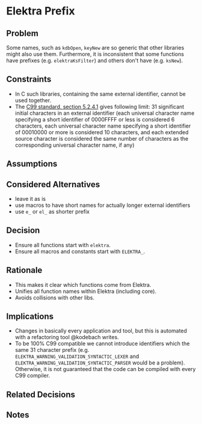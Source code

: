 # Elektra Prefix

## Problem

Some names, such as `kdbOpen`, `keyNew` are so generic that other libraries might also use them.
Furthermore, it is inconsistent that some functions have prefixes (e.g. `elektraKsFilter`) and others don't have (e.g. `ksNew`).

## Constraints

- In C such libraries, containing the same external identifier, cannot be used together.
- The [C99 standard, section 5.2.4.1](https://www.open-std.org/jtc1/sc22/wg14/) gives following limit:
  31 significant initial characters in an external identifier (each universal character name specifying a short identifier of 0000FFFF or less is considered 6 characters, each universal character name specifying a short identifier of 00010000 or more is considered 10 characters, and each extended source character is considered the same number of characters as the corresponding universal character name, if any)

## Assumptions

## Considered Alternatives

- leave it as is
- use macros to have short names for actually longer external identifiers
- use `e_` or `el_` as shorter prefix

## Decision

- Ensure all functions start with `elektra`.
- Ensure all macros and constants start with `ELEKTRA_`.

## Rationale

- This makes it clear which functions come from Elektra.
- Unifies all function names within Elektra (including core).
- Avoids collisions with other libs.

## Implications

- Changes in basically every application and tool, but this is automated with a refactoring tool @kodebach writes.
- To be 100% C99 compatible we cannot introduce identifiers which the same 31 character prefix (e.g. `ELEKTRA_WARNING_VALIDATION_SYNTACTIC_LEXER` and `ELEKTRA_WARNING_VALIDATION_SYNTACTIC_PARSER` would be a problem).
  Otherwise, it is not guaranteed that the code can be compiled with every C99 compiler.

## Related Decisions

## Notes
